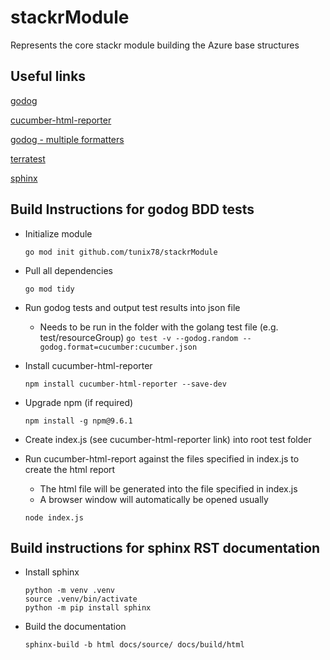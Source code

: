 # stackrModule
Represents the core stackr module building the Azure base structures

## Useful links
[godog](https://github.com/cucumber/godog)

[cucumber-html-reporter](https://github.com/gkushang/cucumber-html-reporter)

[godog - multiple formatters](https://github.com/cucumber/godog/issues/346)

[terratest](https://terratest.gruntwork.io)

[sphinx](https://www.sphinx-doc.org/en/master/tutorial/getting-started.html)

## Build Instructions for godog BDD tests

- Initialize module

    `go mod init github.com/tunix78/stackrModule`
- Pull all dependencies

    `go mod tidy`
- Run godog tests and output test results into json file
    - Needs to be run in the folder with the golang test file (e.g. test/resourceGroup)
    `go test -v --godog.random --godog.format=cucumber:cucumber.json`

- Install cucumber-html-reporter

    `npm install cucumber-html-reporter --save-dev`
- Upgrade npm (if required)

    `npm install -g npm@9.6.1`
- Create index.js (see cucumber-html-reporter link) into root test folder
- Run cucumber-html-report against the files specified in index.js to create the html report
    - The html file will be generated into the file specified in index.js
    - A browser window will automatically be opened usually

    `node index.js`

## Build instructions for sphinx RST documentation

- Install sphinx

    ```
    python -m venv .venv
    source .venv/bin/activate
    python -m pip install sphinx
    ```
- Build the documentation

    `sphinx-build -b html docs/source/ docs/build/html`